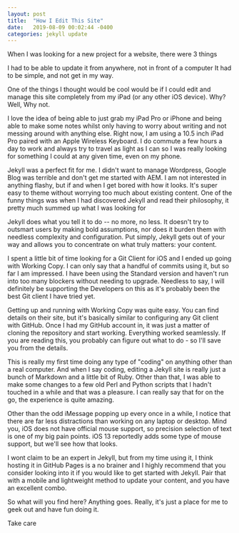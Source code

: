 ```yaml
---
layout: post
title:  "How I Edit This Site"
date:   2019-08-09 00:02:44 -0400
categories: jekyll update
---
```


When I was looking for a new project for a website, there were 3 things 

I had to be able to update it from anywhere, not in front of a computer
It had to be simple, and not get in my way.

One of the things I thought would be cool would be if I could edit and manage this site completely from my iPad (or any other iOS device).  Why? Well, Why not.

I love the idea of being able to just grab my iPad Pro or iPhone and being able to make some notes whilst only having to worry about writing and not messing around with anything else.  Right now, I am using a 10.5 inch iPad Pro paired with an Apple Wireless Keyboard.  I do commute a few hours a day to work and always try to travel as light as I can so I was really looking for something I could at any given time, even on my phone. 

Jekyll was a perfect fit for me.  I didn't want to manage Wordpress, Google Blog was terrible and don't get me started with AEM.  I am not interested in anything flashy, but if and when I get bored with how it looks. It's super easy to theme without worrying too much about existing content.  One of the funny things was when I had discovered Jekyll and read their philosophy, it pretty much summed up what I was looking for

Jekyll does what you tell it to do -- no more, no less. It doesn't try to outsmart users by making bold assumptions, nor does it burden them with needless complexity and configuration. Put simply, Jekyll gets out of your way and allows you to concentrate on what truly matters: your content.

I spent a little bit of time looking for a Git Client for iOS and I ended up going with Working Copy. I can only say that a handful of commits using it, but so far I am impressed.  I have been using the Standard version and haven't run into too many blockers without needing to upgrade.  Needless to say, I will definitely be supporting the Developers on this as it's probably been the best Git client I have tried yet.

Getting up and running with Working Copy was quite easy. You can find details on their site, but it's basically similar to configuring any Git client with GitHub.  Once I had my GitHub account in, it was just a matter of cloning the repository and start working. Everything worked seamlessly. If you are reading this, you probably can figure out  what to do - so I'll save you from the details.

This is really my first time doing any type of "coding" on anything other than a real computer.  And when I say coding, editing a Jekyll site is really just a bunch of Markdown and a little bit of Ruby. Other than that, I was able to make some changes to a few old Perl and Python scripts that I hadn't touched in a while and that was a pleasure. I can really say that for on the go, the experience is quite amazing.   

Other than the odd iMessage popping up every once in a while, I notice that there are far less distractions than working on any laptop or desktop.  Mind you, iOS does not have official mouse support, so precision selection of text is one of my big pain points. iOS 13 reportedly adds some type of mouse support, but we'll see how that looks.

I wont claim to be an expert in Jekyll, but from my time using it, I think hosting it in GitHub Pages is a no brainer and I highly recommend that you consider looking into it if you would like to get started with Jekyll. Pair that with a mobile and lightweight method to update your content, and you have an excellent combo.

So what will you find here? Anything goes. Really, it's just a place for me to geek out and have fun doing it. 

Take care

